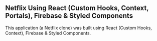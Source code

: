 ## Netflix Using React (Custom Hooks, Context, Portals), Firebase & Styled Components 
This application (a Netflix clone) was built using React (Custom Hooks, Context), Firebase & Styled Components.
